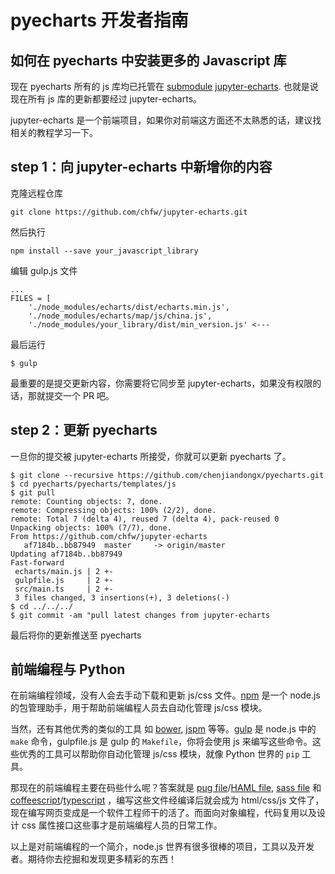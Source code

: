 # pyecharts 开发者指南

## 如何在 pyecharts 中安装更多的 Javascript 库
现在 pyecharts 所有的 js 库均已托管在 [submodule](https://git-scm.com/docs/git-submodule) [jupyter-echarts](https://github.com/chfw/jupyter-echarts). 也就是说现在所有 js 库的更新都要经过 jupyter-echarts。  

jupyter-echarts 是一个前端项目，如果你对前端这方面还不太熟悉的话，建议找相关的教程学习一下。

## step 1：向 jupyter-echarts 中新增你的内容

克隆远程仓库

```
git clone https://github.com/chfw/jupyter-echarts.git
```

然后执行

```
npm install --save your_javascript_library
```

编辑 gulp.js 文件

```
...
FILES = [
    './node_modules/echarts/dist/echarts.min.js',
    './node_modules/echarts/map/js/china.js',
    './node_modules/your_library/dist/min_version.js' <---
```

最后运行

```
$ gulp
```

最重要的是提交更新内容，你需要将它同步至 jupyter-echarts，如果没有权限的话，那就提交一个 PR 吧。


## step 2：更新 pyecharts

一旦你的提交被 jupyter-echarts 所接受，你就可以更新 pyecharts 了。
```
$ git clone --recursive https://github.com/chenjiandongx/pyecharts.git
$ cd pyecharts/pyecharts/templates/js
$ git pull
remote: Counting objects: 7, done.
remote: Compressing objects: 100% (2/2), done.
remote: Total 7 (delta 4), reused 7 (delta 4), pack-reused 0
Unpacking objects: 100% (7/7), done.
From https://github.com/chfw/jupyter-echarts
   af7184b..bb87949  master     -> origin/master
Updating af7184b..bb87949
Fast-forward
 echarts/main.js | 2 +-
 gulpfile.js     | 2 +-
 src/main.ts     | 2 +-
 3 files changed, 3 insertions(+), 3 deletions(-)
$ cd ../../../
$ git commit -am "pull latest changes from jupyter-echarts
```

最后将你的更新推送至 pyecharts


## 前端编程与 Python

在前端编程领域，没有人会去手动下载和更新 js/css 文件。[npm](https://docs.npmjs.com/getting-started/what-is-npm) 是一个 node.js 的包管理助手，用于帮助前端编程人员去自动化管理 js/css 模块。

当然，还有其他优秀的类似的工具 如 [bower](https://bower.io), [jspm](https://jspm.io) 等等。[gulp](https://gulpjs.com) 是 node.js 中的  `make` 命令，gulpfile.js 是 gulp 的 `Makefile`，你将会使用 js 来编写这些命令。这些优秀的工具可以帮助你自动化管理 js/css 模块，就像 Python 世界的 `pip` 工具。

那现在的前端编程主要在码些什么呢？答案就是 [pug file](https://pugjs.org/api/getting-started.html)/[HAML file](http://haml.info), [sass file](http://sass-lang.com) 和 [coffeescript](http://coffeescript.org)/[typescript](http://www.typescriptlang.org) ，编写这些文件经编译后就会成为 html/css/js 文件了，现在编写网页变成是一个软件工程师干的活了。而面向对象编程，代码复用以及设计 css 属性接口这些事才是前端编程人员的日常工作。

以上是对前端编程的一个简介，node.js 世界有很多很棒的项目，工具以及开发者。期待你去挖掘和发现更多精彩的东西！